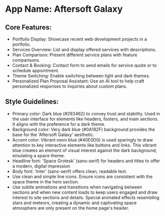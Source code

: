 # **App Name**: Aftersoft Galaxy

## Core Features:

- Portfolio Display: Showcase recent web development projects in a portfolio.
- Services Overview: List and display offered services with descriptions.
- Plan Comparison: Present different service plans with feature comparisons.
- Contact & Booking: Contact form to send emails for service quote or to schedule appointment.
- Theme Switching: Enable switching between light and dark themes.
- Personalized Plan Proposal Assistant: Use an AI tool to help craft personalized responses to inquiries about custom plans.

## Style Guidelines:

- Primary color: Dark blue (#293462) to convey trust and stability. Used in the user interface for elements like headers, footers, and main sections. It aligns with the preference for a dark theme.
- Background color: Very dark blue (#0A192F) background provides the base for the 'Aftersoft Galaxy' aesthetic.
- Accent color: Vibrant neon blue (#40E0D0) is used sparingly to draw attention to key interactive elements like buttons and links. This vibrant blue creates an element of visual interest against the dark background, emulating a space theme.
- Headline font: 'Space Grotesk' (sans-serif) for headers and titles to offer a modern, digital impression
- Body font: 'Inter' (sans-serif) offers clean, readable text.
- Use clean and simple line icons. Ensure icons are consistent with the space theme in the hero section.
- Use subtle animations and transitions when navigating between sections and when new content loads to keep users engaged and draw interest to site sections and details. Special animated effects resembling stars and meteors, creating a dynamic and captivating space atmosphere are only present on the home page's header.
